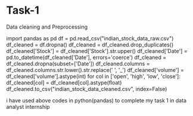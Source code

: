 # Task-1
Data cleaning  and Preprocessing 

import pandas as pd
df = pd.read_csv("indian_stock_data_raw.csv")
df_cleaned = df.dropna()
df_cleaned = df_cleaned.drop_duplicates()
df_cleaned['Stock'] = df_cleaned['Stock'].str.upper()
df_cleaned['Date'] = pd.to_datetime(df_cleaned['Date'], errors='coerce')
df_cleaned = df_cleaned.dropna(subset=['Date'])
df_cleaned.columns = df_cleaned.columns.str.lower().str.replace(' ', '_')
df_cleaned['volume'] = df_cleaned['volume'].astype(int)
for col in ['open', 'high', 'low', 'close']:
    df_cleaned[col] = df_cleaned[col].astype(float)
df_cleaned.to_csv("indian_stock_data_cleaned.csv", index=False)

i have used above codes in python(pandas) to complete my task 1 in data analyst internship
